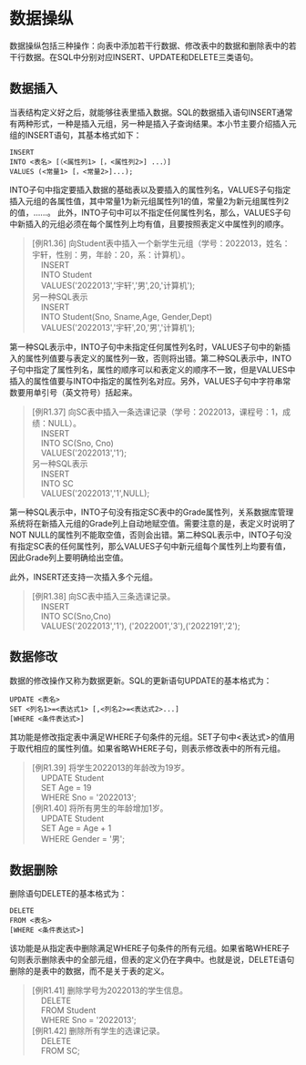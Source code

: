 # 数据操纵

数据操纵包括三种操作：向表中添加若干行数据、修改表中的数据和删除表中的若干行数据。在SQL中分别对应INSERT、UPDATE和DELETE三类语句。


## 数据插入

当表结构定义好之后，就能够往表里插入数据。SQL的数据插入语句INSERT通常有两种形式，一种是插入元组，另一种是插入子查询结果。本小节主要介绍插入元组的INSERT语句，其基本格式如下：

```bson
INSERT 
INTO <表名> [（<属性列1> [，<属性列2>] ...）]
VALUES (<常量1> [，<常量2>]...);
```

INTO子句中指定要插入数据的基础表以及要插入的属性列名，VALUES子句指定插入元组的各属性值，其中常量1为新元组属性列1的值，常量2为新元组属性列2的值，......。
此外，INTO子句中可以不指定任何属性列名，那么，VALUES子句中新插入的元组必须在每个属性列上均有值，且要按照表定义中属性列的顺序。

> [例R1.36] 向Student表中插入一个新学生元组（学号：2022013，姓名：宇轩，性别：男，年龄：20，系：计算机）。<br>
> &nbsp;&nbsp;&nbsp;&nbsp;INSERT <br>
> &nbsp;&nbsp;&nbsp;&nbsp;INTO Student<br>
> &nbsp;&nbsp;&nbsp;&nbsp;VALUES('2022013','宇轩','男',20,'计算机'); <br>
> 另一种SQL表示 <br>
> &nbsp;&nbsp;&nbsp;&nbsp;INSERT <br>
> &nbsp;&nbsp;&nbsp;&nbsp;INTO Student(Sno, Sname,Age, Gender,Dept)<br>
> &nbsp;&nbsp;&nbsp;&nbsp;VALUES('2022013','宇轩',20,'男','计算机'); <br>

第一种SQL表示中，INTO子句中未指定任何属性列名时，VALUES子句中的新插入的属性列值要与表定义的属性列一致，否则将出错。第二种SQL表示中，INTO子句中指定了属性列名，属性的顺序可以和表定义的顺序不一致，但是VALUES中插入的属性值要与INTO中指定的属性列名对应。另外，VALUES子句中字符串常数要用单引号（英文符号）括起来。

> [例R1.37] 向SC表中插入一条选课记录（学号：2022013，课程号：1，成绩：NULL）。<br>
> &nbsp;&nbsp;&nbsp;&nbsp;INSERT <br>
> &nbsp;&nbsp;&nbsp;&nbsp;INTO SC(Sno, Cno)<br>
> &nbsp;&nbsp;&nbsp;&nbsp;VALUES('2022013','1‘); <br>
> 另一种SQL表示 <br>
> &nbsp;&nbsp;&nbsp;&nbsp;INSERT <br>
> &nbsp;&nbsp;&nbsp;&nbsp;INTO SC<br>
> &nbsp;&nbsp;&nbsp;&nbsp;VALUES('2022013','1',NULL); <br>

第一种SQL表示中，INTO子句没有指定SC表中的Grade属性列，关系数据库管理系统将在新插入元组的Grade列上自动地赋空值。需要注意的是，表定义时说明了NOT NULL的属性列不能取空值，否则会出错。第二种SQL表示中，INTO子句没有指定SC表的任何属性列，那么VALUES子句中新元组每个属性列上均要有值，因此Grade列上要明确给出空值。

此外，INSERT还支持一次插入多个元组。

> [例R1.38] 向SC表中插入三条选课记录。<br>
> &nbsp;&nbsp;&nbsp;&nbsp;INSERT <br>
> &nbsp;&nbsp;&nbsp;&nbsp;INTO SC(Sno,Cno)<br>
> &nbsp;&nbsp;&nbsp;&nbsp;VALUES('2022013','1'), ('2022001','3'),('2022191','2'); <br>

## 数据修改

数据的修改操作又称为数据更新。SQL的更新语句UPDATE的基本格式为：

```bson
UPDATE <表名>
SET <列名1>=<表达式1> [,<列名2>=<表达式2>...]
[WHERE <条件表达式>]
```
其功能是修改指定表中满足WHERE子句条件的元组。SET子句中<表达式>的值用于取代相应的属性列值。如果省略WHERE子句，则表示修改表中的所有元组。

> [例R1.39] 将学生2022013的年龄改为19岁。<br>
> &nbsp;&nbsp;&nbsp;&nbsp;UPDATE Student<br>
> &nbsp;&nbsp;&nbsp;&nbsp;SET Age = 19<br>
> &nbsp;&nbsp;&nbsp;&nbsp;WHERE Sno = '2022013'; <br>
> [例R1.40] 将所有男生的年龄增加1岁。<br>
> &nbsp;&nbsp;&nbsp;&nbsp;UPDATE Student<br>
> &nbsp;&nbsp;&nbsp;&nbsp;SET Age = Age + 1<br>
> &nbsp;&nbsp;&nbsp;&nbsp;WHERE Gender = '男'; <br>

## 数据删除

删除语句DELETE的基本格式为：

```bson
DELETE
FROM <表名>
[WHERE <条件表达式>]
```

该功能是从指定表中删除满足WHERE子句条件的所有元组。如果省略WHERE子句则表示删除表中的全部元组，但表的定义仍在字典中。也就是说，DELETE语句删除的是表中的数据，而不是关于表的定义。

> [例R1.41] 删除学号为2022013的学生信息。<br>
> &nbsp;&nbsp;&nbsp;&nbsp;DELETE<br>
> &nbsp;&nbsp;&nbsp;&nbsp;FROM Student<br>
> &nbsp;&nbsp;&nbsp;&nbsp;WHERE Sno = '2022013'; <br>
> [例R1.42] 删除所有学生的选课记录。<br>
> &nbsp;&nbsp;&nbsp;&nbsp;DELETE<br>
> &nbsp;&nbsp;&nbsp;&nbsp;FROM SC;<br>
































